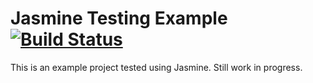 # Jasmine Testing Example [![Build Status](https://secure.travis-ci.org/pirelenito/jasmine-testing-example.png)](https://travis-ci.org/pirelenito/jasmine-testing-example)

This is an example project tested using Jasmine. Still work in progress.